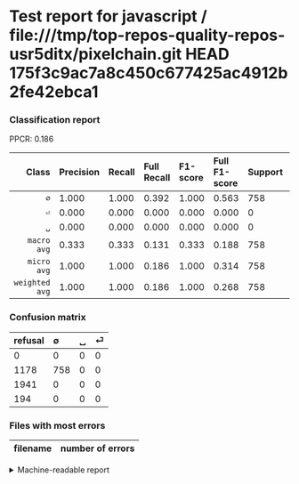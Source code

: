 # Test report for javascript / file:///tmp/top-repos-quality-repos-usr5ditx/pixelchain.git HEAD 175f3c9ac7a8c450c677425ac4912b2fe42ebca1

### Classification report

PPCR: 0.186

| Class | Precision | Recall | Full Recall | F1-score | Full F1-score | Support | Full Support | PPCR |
|------:|:----------|:-------|:------------|:---------|:---------|:--------|:-------------|:-----|
| `∅` | 1.000| 1.000| 0.392| 1.000| 0.563| 758| 1936| 0.392 |
| `⏎` | 0.000| 0.000| 0.000| 0.000| 0.000| 0| 194| 0.000 |
| `␣` | 0.000| 0.000| 0.000| 0.000| 0.000| 0| 1941| 0.000 |
| `macro avg` | 0.333| 0.333| 0.131| 0.333| 0.188| 758| 4071| 0.186 |
| `micro avg` | 1.000| 1.000| 0.186| 1.000| 0.314| 758| 4071| 0.186 |
| `weighted avg` | 1.000| 1.000| 0.186| 1.000| 0.268| 758| 4071| 0.186 |

### Confusion matrix

|refusal|  ∅| ␣| ⏎| 
|:---|:---|:---|:---|
|0 |0 |0 |0 |
|1178 |758 |0 |0 |
|1941 |0 |0 |0 |
|194 |0 |0 |0 |

### Files with most errors

| filename | number of errors|
|:----:|:-----|

<details>
    <summary>Machine-readable report</summary>
```json
{
  "cl_report": {"macro avg": {"f1-score": 0.3333333333333333, "precision": 0.3333333333333333, "recall": 0.3333333333333333, "support": 758}, "micro avg": {"f1-score": 1.0, "precision": 1.0, "recall": 1.0, "support": 758}, "weighted avg": {"f1-score": 1.0, "precision": 1.0, "recall": 1.0, "support": 758}, "\u2205": {"f1-score": 1.0, "precision": 1.0, "recall": 1.0, "support": 758}, "\u23ce": {"f1-score": 0.0, "precision": 0.0, "recall": 0.0, "support": 0}, "\u2423": {"f1-score": 0.0, "precision": 0.0, "recall": 0.0, "support": 0}},
  "cl_report_full": {"macro avg": {"f1-score": 0.18757733234347937, "precision": 0.3333333333333333, "recall": 0.13050964187327824, "support": 4071}, "micro avg": {"f1-score": 0.31393663284323875, "precision": 1.0, "recall": 0.18619503807418325, "support": 4071}, "weighted avg": {"f1-score": 0.26761217053572295, "precision": 0.4755588307541145, "recall": 0.18619503807418325, "support": 4071}, "\u2205": {"f1-score": 0.5627319970304381, "precision": 1.0, "recall": 0.3915289256198347, "support": 1936}, "\u23ce": {"f1-score": 0.0, "precision": 0.0, "recall": 0.0, "support": 194}, "\u2423": {"f1-score": 0.0, "precision": 0.0, "recall": 0.0, "support": 1941}},
  "ppcr": 0.18619503807418325
}
```
</details>
